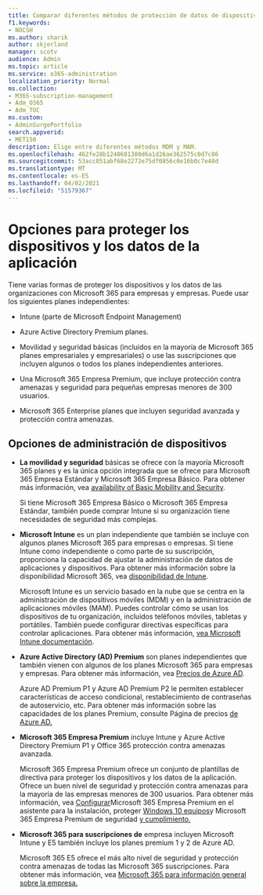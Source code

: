 ```yaml
---
title: Comparar diferentes métodos de protección de datos de dispositivos y aplicaciones
f1.keywords:
- NOCSH
ms.author: sharik
author: skjerland
manager: scotv
audience: Admin
ms.topic: article
ms.service: o365-administration
localization_priority: Normal
ms.collection:
- M365-subscription-management
- Adm_O365
- Adm_TOC
ms.custom:
- AdminSurgePortfolio
search.appverid:
- MET150
description: Elige entre diferentes métodos MDM y MAM.
ms.openlocfilehash: 462fe28b1240681380d6a1d26ae362575c0d7c86
ms.sourcegitcommit: 53acc851abf68e2272e75df0856c0e16b0c7e48d
ms.translationtype: MT
ms.contentlocale: es-ES
ms.lasthandoff: 04/02/2021
ms.locfileid: "51579367"
---
```

# <a name="options-for-protecting-your-devices-and-app-data"></a>Opciones para proteger los dispositivos y los datos de la aplicación

Tiene varias formas de proteger los dispositivos y los datos de las organizaciones con Microsoft 365 para empresas y empresas. Puede usar los siguientes planes independientes:

- Intune (parte de Microsoft Endpoint Management)
- Azure Active Directory Premium planes.
- Movilidad y seguridad básicas (incluidos en la mayoría de Microsoft 365 planes empresariales y empresariales) o use las suscripciones que incluyen algunos o todos los planes independientes anteriores.

- Una Microsoft 365 Empresa Premium, que incluye protección contra amenazas y seguridad para pequeñas empresas menores de 300 usuarios.
- Microsoft 365 Enterprise planes que incluyen seguridad avanzada y protección contra amenazas.

## <a name="device-management-options"></a>Opciones de administración de dispositivos

- **La movilidad y seguridad** básicas se ofrece con la mayoría Microsoft 365 planes y es la única opción integrada que se ofrece para Microsoft 365 Empresa Estándar y Microsoft 365 Empresa Básico. Para obtener más información, vea [availability of Basic Mobility and Security](../basic-mobility-security/choose-between-basic-mobility-and-security-and-intune.md#availability-of-basic-mobility-and-security-and-intune). 

    Si tiene Microsoft 365 Empresa Básico o Microsoft 365 Empresa Estándar, también puede comprar Intune si su organización tiene necesidades de seguridad más complejas.
 
- **Microsoft Intune** es un plan independiente que también se incluye con algunos planes Microsoft 365 para empresas o empresas. Si tiene Intune como independiente o como parte de su suscripción, proporciona la capacidad de ajustar la administración de datos de aplicaciones y dispositivos. Para obtener más información sobre la disponibilidad Microsoft 365, vea [disponibilidad de Intune](../basic-mobility-security/choose-between-basic-mobility-and-security-and-intune.md#availability-of-basic-mobility-and-security-and-intune).

    Microsoft Intune es un servicio basado en la nube que se centra en la administración de dispositivos móviles (MDM) y en la administración de aplicaciones móviles (MAM). Puedes controlar cómo se usan los dispositivos de tu organización, incluidos teléfonos móviles, tabletas y portátiles. También puede configurar directivas específicas para controlar aplicaciones. Para obtener más información, [vea Microsoft Intune documentación](/mem/intune/).

- **Azure Active Directory (AD) Premium** son planes independientes que también vienen con algunos de los planes Microsoft 365 para empresas y empresas. Para obtener más información, vea [Precios de Azure AD](https://azure.microsoft.com/pricing/details/active-directory/).

     Azure AD Premium P1 y Azure AD Premium P2 le permiten establecer características de acceso condicional, restablecimiento de contraseñas de autoservicio, etc. Para obtener más información sobre las capacidades de los planes Premium, consulte Página de precios [de Azure AD.](https://azure.microsoft.com/pricing/details/active-directory/)
- **Microsoft 365 Empresa Premium** incluye Intune y Azure Active Directory Premium P1 y Office 365 protección contra amenazas avanzada. 
 
    Microsoft 365 Empresa Premium ofrece un conjunto de plantillas de directiva para proteger los dispositivos y los datos de la aplicación. Ofrece un buen nivel de seguridad y protección contra amenazas para la mayoría de las empresas menores de 300 usuarios. Para obtener más información, vea [Configurar](../../business/set-up.md)Microsoft 365 Empresa Premium en el asistente para la instalación, proteger [Windows 10 equipos](../../business/secure-win-10-pcs.md)y Microsoft 365 Empresa Premium de seguridad [y cumplimiento.](../../business/security-features.md)

- **Microsoft 365 para suscripciones de** empresa incluyen Microsoft Intune y E5 también incluye los planes premium 1 y 2 de Azure AD.

    Microsoft 365 E5 ofrece el más alto nivel de seguridad y protección contra amenazas de todas las Microsoft 365 suscripciones. Para obtener más información, vea [Microsoft 365 para información general sobre la empresa.](../../enterprise/microsoft-365-overview.md)